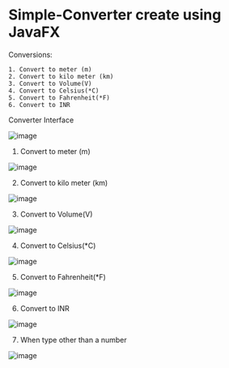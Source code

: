# Simple-Converter create using JavaFX

Conversions:

    1. Convert to meter (m)
    2. Convert to kilo meter (km)
    3. Convert to Volume(V)	
    4. Convert to Celsius(*C)
    5. Convert to Fahrenheit(*F)
    6. Convert to INR
  
  
  
Converter Interface

![image](https://user-images.githubusercontent.com/73025102/202920077-26bb8ef9-1ae8-41ae-a89f-42deb9e51786.png)


1. Convert to meter (m)

![image](https://user-images.githubusercontent.com/73025102/202920096-b56cece0-03df-41d4-b7b0-fe933881acc3.png)


2. Convert to kilo meter (km)

![image](https://user-images.githubusercontent.com/73025102/202920104-a7aa6abd-bc9c-4df7-bc7a-a8ddaa6ff214.png)


3. Convert to Volume(V)

![image](https://user-images.githubusercontent.com/73025102/202920112-f1186052-56d6-4706-b5ed-813b54e6e955.png)


4. Convert to Celsius(*C)

![image](https://user-images.githubusercontent.com/73025102/202920237-62c260ce-941c-4b86-9be8-d363d7d79103.png)


5. Convert to Fahrenheit(*F)

![image](https://user-images.githubusercontent.com/73025102/202920248-73034dd3-4c3c-4aa5-afff-3da1ada6fb0a.png)


6. Convert to INR

![image](https://user-images.githubusercontent.com/73025102/202920277-3010db91-42fc-4227-a3e1-92738b1367d0.png)


7. When type other than a number

![image](https://user-images.githubusercontent.com/73025102/202920292-490529a9-457f-497f-95b4-21400acf6187.png)


